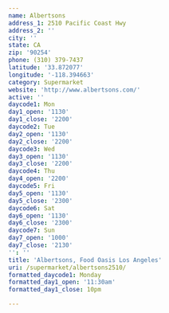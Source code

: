 ```yaml
---
name: Albertsons
address_1: 2510 Pacific Coast Hwy
address_2: ''
city: ''
state: CA
zip: '90254'
phone: (310) 379-7437
latitude: '33.872077'
longitude: '-118.394663'
category: Supermarket
website: 'http://www.albertsons.com/'
active: ''
daycode1: Mon
day1_open: '1130'
day1_close: '2200'
daycode2: Tue
day2_open: '1130'
day2_close: '2200'
daycode3: Wed
day3_open: '1130'
day3_close: '2200'
daycode4: Thu
day4_open: '2200'
daycode5: Fri
day5_open: '1130'
day5_close: '2300'
daycode6: Sat
day6_open: '1130'
day6_close: '2300'
daycode7: Sun
day7_open: '1000'
day7_close: '2130'
'': ''
title: 'Albertsons, Food Oasis Los Angeles'
uri: /supermarket/albertsons2510/
formatted_daycode1: Monday
formatted_day1_open: '11:30am'
formatted_day1_close: 10pm

---
```

